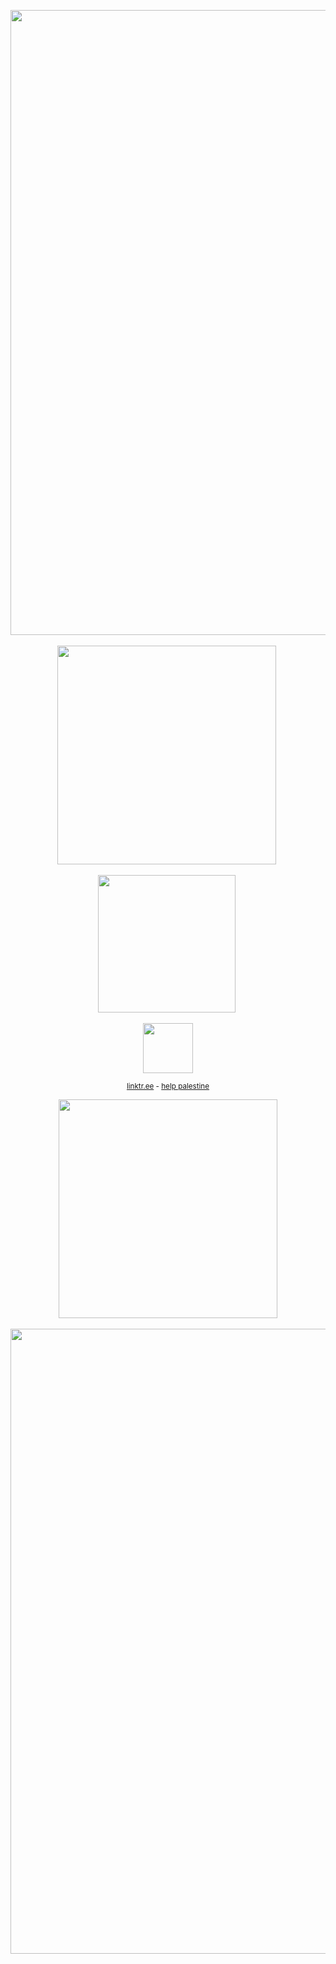 <p align="center">
<img width=1000 src="https://64.media.tumblr.com/0ca28812e1f864d2842f183f2b0c9dbf/555c4b73ed8c0b3e-60/s400x600/e537d3b707c35e1da27f8057b79b17d311412ab1.pnj"
</p>‎

<p align="center">
<img width=350 src="https://64.media.tumblr.com/5bc78e0048d158f71133df31bccf8247/8ec739b97745decb-82/s400x600/c4d0a40637bef1d8aea980a1ff0c614869180b1a.pnj"
</p>‎
‎ 
<p align="center">
<img width=220 src="https://files.catbox.moe/v5s6hi.png"
</p>
 ‎ 
</p>
<p align="center">
<img width=80 src="https://komarev.com/ghpvc/?username=exoean&color=000000&style=for-the-badge&label=📖"
 </p>

 
<div align="center">

<div align="center">
  <div align="center"> 

 <sup>[linktr.ee](https://linktr.ee/aIenick) - [help palestine](https://arab.org/click-to-help/palestine/)


<p align="center">
<img width=350 src="https://64.media.tumblr.com/5bc78e0048d158f71133df31bccf8247/8ec739b97745decb-82/s400x600/c4d0a40637bef1d8aea980a1ff0c614869180b1a.pnj"
</p>‎
 
<p align="center">
<img width=1000 src="https://64.media.tumblr.com/7ffc8e6b0d72a1a5ccf65b72d2efe95b/555c4b73ed8c0b3e-61/s400x600/502a7a00f3d569badd3dafeef8e780ae66cc0758.pnj"
 </p>
